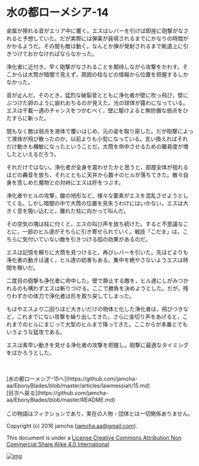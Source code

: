 # 水の都ローメシア-14

金属が擦れる音がエリア中に響く。エスはレバーを引けば即座に砲撃がなさ  
れると予想していた。だが実際には弾薬が装填されるまでにかなりの時間が  
かかるようだ。その間も敵は動く。なんとか弾が発射されるまで軌道上に引  
きつけておかなければならなかった。  

浄化者に近付き，早く砲撃がなされることを期待しながら攻撃をかわす。そ  
こからは大筒が暗闇で見えず，周囲の柱などの情報から位置を把握するしか  
なかった。  

音が止んだ。そのとき，猛烈な破裂音とともに浄化者が壁に吹っ飛び，壁に  
ぶつけた卵のように崩れおちるのが見えた。光の球体が露わになっている。  
エスは千載一遇のチャンスをつかむべく，壁に駆けよると無防備な弱点をひ  
たすらに斬った。  

間もなく敵は弱点を液体で覆いはじめ，元の姿を取り戻した。だが砲撃によっ  
て液体が飛び散ったのか，以前よりも小型になっている。言い換えればそれ  
だけ動きも機敏になったということだ。大筒を命中させるための難易度が増  
したといえるだろう。  

それだけではない。浄化者が全身を震わせたかと思うと，部屋全体が揺れる  
ほどの轟音を放ち，それとともに天井から数十のヒルが落ちてきた。散々自  
身を苦しめた魔物との対峙にエスは肝をつぶす。  

浄化者やヒルの攻撃，酸の地形など，様々な要素がエスを混乱させようとし  
てくる。しかし暗闇の中で大筒の位置を見失うわけにはいかない。エスは大  
きく息を吸い込むと，離れた柱に向かって叫んだ。  

その空気の塊は柱に付くと，エスの叫び声を放ち続けた。すると不思議なこ  
とに，一部のヒル達がそちらに引き寄せられていく。戦技「こだま」は，こ  
ちらに気付いていない敵を引きつける囮の効果があるのだ。  

エスは記憶を頼りに大筒を見つけると，再びレバーを引いた。先ほどよりも  
浄化者の動きは速く，ヒル達の妨害もある。集中を絶やさないようエスは時  
間を稼いだ。  

二度目の砲撃も浄化者に命中した。壁で静止する敵を，ヒル達にしがみつか  
れるのも構わずエスは斬りつける。ここで勝負を決めようとした。だが，残  
りわずかの体力で浄化者は形を取り戻してしまった。  

もはやエスより二回りほど大きいだけの物体と化した浄化者は，飛びつきな  
ど，これまでにない攻撃を繰り出してきた。さらに金切り声をあげると，こ  
れまでのヒルにまじって大型のヒルまで降ってきた。ここからが本番とでも  
いうような猛攻である。  

エスは素早い動きを見せる浄化者の攻撃を把握し，砲撃に最適なタイミング  
をはかろうとした。  

<br>  
<br>  
[水の都ローメシア-15へ](https://github.com/jamcha-aa/EbonyBlades/blob/master/articles/lawmessiah/15.md)  

<br>  
[目次へ戻る](https://github.com/jamcha-aa/EbonyBlades/blob/master/README.md)  
<br>  
<br>  
この物語はフィクションであり，実在の人物・団体とは一切関係ありません。  

Copyright (c) 2016 jamcha (jamcha.aa@gmail.com).  

This document is under a [License Creative Commons Attribution Non Commercial Share Alike 4.0 International](http://creativecommons.org/licenses/by-nc-sa/4.0/deed)  

[![img](http://i.creativecommons.org/l/by-nc-sa/3.0/80x15.png)](http://creativecommons.org/licenses/by-nc-sa/4.0/deed)